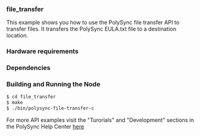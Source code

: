 ### file_transfer
This example shows you how to use the PolySync file transfer API to transfer files.  It transfers
the PolySync EULA.txt file to a destination location.

### Hardware requirements

### Dependencies

### Building and Running the Node
```bash
$ cd file_transfer
$ make
$ ./bin/polysync-file-transfer-c
```

For more API examples visit the "Turorials" and "Development" sections in the PolySync Help Center [here](https://help.polysync.io/articles/)
